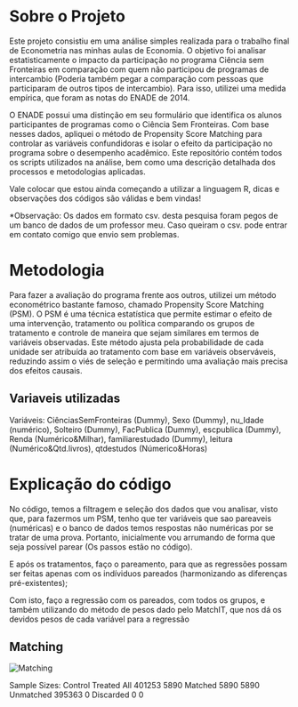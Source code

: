 # Sobre o Projeto

Este projeto consistiu em uma análise simples realizada para o trabalho final de Econometria nas minhas aulas de Economia. O objetivo foi analisar estatisticamente o 
impacto da participação no programa Ciência sem Fronteiras em comparação com quem não participou de programas de intercambio (Poderia também pegar a comparação com pessoas que participaram de outros tipos de intercambio).
Para isso, utilizei uma medida empírica, que foram as notas do ENADE de 2014.

O ENADE possui uma distinção em seu formulário que identifica os alunos participantes de programas como o 
Ciência Sem Fronteiras. Com base nesses dados, apliquei o método de Propensity Score Matching para controlar as variáveis confundidoras e isolar o efeito da participação no programa sobre o desempenho acadêmico.
Este repositório contém todos os scripts utilizados na análise, bem como uma descrição detalhada dos processos e metodologias aplicadas.

Vale colocar que estou ainda começando a utilizar a linguagem R, dicas e observações dos códigos são válidas e bem vindas!

*Observação: Os dados em formato csv. desta pesquisa foram pegos de um banco de dados de um professor meu. Caso queiram o csv. pode entrar em contato comigo que envio sem problemas.

# Metodologia

Para fazer a avaliação do programa frente aos outros, utilizei um método econométrico bastante famoso, chamado Propensity Score Matching (PSM). 
O PSM é uma técnica estatística que permite estimar o efeito de uma intervenção, tratamento ou política comparando os grupos de tratamento e controle de maneira que sejam similares em termos de variáveis observadas.
Este método ajusta pela probabilidade de cada unidade ser atribuída ao tratamento com base em variáveis observáveis, reduzindo assim o viés de seleção e permitindo uma avaliação mais precisa dos efeitos causais.

## Variaveis utilizadas

Variáveis: CiênciasSemFronteiras (Dummy), Sexo (Dummy), nu_Idade (numérico), Solteiro (Dummy), FacPublica (Dummy), escpublica (Dummy), Renda (Numérico&Milhar), familiarestudado (Dummy), leitura (Numérico&Qtd.livros), 
qtdestudos (Númerico&Horas)


# Explicação do código

No código, temos a filtragem e seleção dos dados que vou analisar, visto que, para fazermos um PSM, tenho que ter variáveis que sao pareaveis (numéricas) e o banco de dados temos respostas não numéricas por se
tratar de uma prova. Portanto, inicialmente vou arrumando de forma que seja possível parear (Os passos estão no código).

E após os tratamentos, faço o pareamento, para que as regressões possam ser feitas apenas com os indíviduos pareados (harmonizando as diferenças pré-existentes);

Com isto, faço a regressão com os pareados, com todos os grupos, e também utilizando do método de pesos dado pelo MatchIT, que nos dá os devidos pesos de cada variável para a regressão

## Matching
![Matching]([URL_da_Imagem](https://imgur.com/gallery/uuKlU2C))



Sample Sizes:
          Control Treated
All        401253    5890
Matched      5890    5890
Unmatched  395363       0
Discarded       0       0


 
